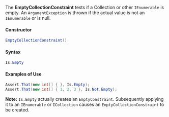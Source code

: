 The **EmptyCollectionConstraint** tests if a Collection or other `IEnumerable` is empty. An `ArgumentException` is thrown if the actual value is not an `IEnumerable` or is null. 

#### Constructor

```C#
EmptyCollectionConstraint()
```

#### Syntax

```C#
Is.Empty
```

#### Examples of Use

```C#
Assert.That(new int[] { }, Is.Empty);
Assert.That(new int[] { 1, 2, 3 }, Is.Not.Empty);
```

**Note:** `Is.Empty` actually creates an `EmptyConstraint`. Subsequently applying it to an `IEnumerable` or `ICollection` causes an `EmptyCollectionConstraint` to be created.